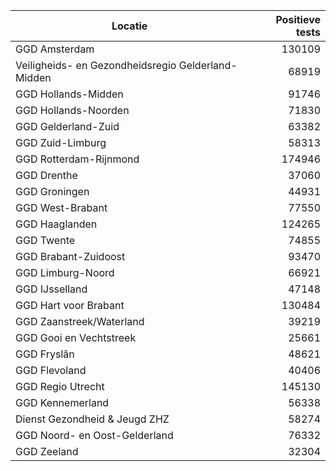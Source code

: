 | Locatie | Positieve tests |
|---------|----------------:|
| GGD Amsterdam                            | 130109 |
| Veiligheids- en Gezondheidsregio Gelderland-Midden | 68919 |
| GGD Hollands-Midden                      | 91746 |
| GGD Hollands-Noorden                     | 71830 |
| GGD Gelderland-Zuid                      | 63382 |
| GGD Zuid-Limburg                         | 58313 |
| GGD Rotterdam-Rijnmond                   | 174946 |
| GGD Drenthe                              | 37060 |
| GGD Groningen                            | 44931 |
| GGD West-Brabant                         | 77550 |
| GGD Haaglanden                           | 124265 |
| GGD Twente                               | 74855 |
| GGD Brabant-Zuidoost                     | 93470 |
| GGD Limburg-Noord                        | 66921 |
| GGD IJsselland                           | 47148 |
| GGD Hart voor Brabant                    | 130484 |
| GGD Zaanstreek/Waterland                 | 39219 |
| GGD Gooi en Vechtstreek                  | 25661 |
| GGD Fryslân                              | 48621 |
| GGD Flevoland                            | 40406 |
| GGD Regio Utrecht                        | 145130 |
| GGD Kennemerland                         | 56338 |
| Dienst Gezondheid & Jeugd ZHZ            | 58274 |
| GGD Noord- en Oost-Gelderland            | 76332 |
| GGD Zeeland                              | 32304 |
